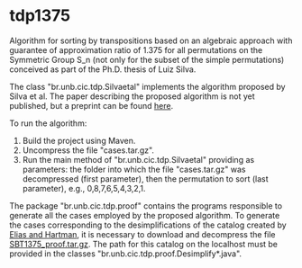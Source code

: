 # tdp1375
Algorithm for sorting by transpositions based on an algebraic approach with guarantee of approximation ratio of 1.375 for all permutations on the Symmetric Group S_n (not only for the subset of the simple permutations) conceived as part of the Ph.D. thesis of Luiz Silva.

The class "br.unb.cic.tdp.Silvaetal" implements the algorithm proposed by Silva et al. The paper describing the proposed algorithm is not yet published, but a preprint can be found [here](https://arxiv.org/abs/2001.11570).

To run the algorithm:

1. Build the project using Maven.
2. Uncompress the file "cases.tar.gz".
3. Run the main method of "br.unb.cic.tdp.Silvaetal" providing as parameters: the folder into which the file "cases.tar.gz" was decompressed (first parameter), then the permutation to sort (last parameter), e.g., 0,8,7,6,5,4,3,2,1.

The package "br.unb.cic.tdp.proof" contains the programs responsible to generate all the cases employed by the proposed algorithm. To generate the cases corresponding to the desimplifications of the catalog created by [Elias and Hartman](http://ieeexplore.ieee.org/document/4015379/), it is necessary to download and decompress the file [SBT1375_proof.tar.gz](https://www.dropbox.com/s/z6hwjcjtrld601z/sbt1375_proof.tar.gz?dl=0). The path for this catalog on the localhost must be provided in the classes "br.unb.cic.tdp.proof.Desimplify*.java".
